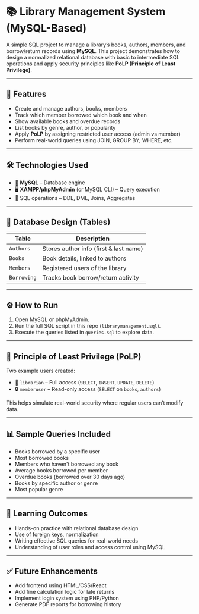 # 📚 Library Management System (MySQL-Based)

A simple SQL project to manage a library’s books, authors, members, and borrow/return records using **MySQL**. This project demonstrates how to design a normalized relational database with basic to intermediate SQL operations and apply security principles like **PoLP (Principle of Least Privilege)**.

---

## 🚀 Features

- Create and manage authors, books, members
- Track which member borrowed which book and when
- Show available books and overdue records
- List books by genre, author, or popularity
- Apply **PoLP** by assigning restricted user access (admin vs member)
- Perform real-world queries using JOIN, GROUP BY, WHERE, etc.

---

## 🛠️ Technologies Used

- 💾 **MySQL** – Database engine
- 🖥️ **XAMPP/phpMyAdmin** (or MySQL CLI) – Query execution
- 🧱 SQL operations – DDL, DML, Joins, Aggregates

---

## 📁 Database Design (Tables)

| Table      | Description                          |
|------------|--------------------------------------|
| `Authors`  | Stores author info (first & last name) |
| `Books`    | Book details, linked to authors       |
| `Members`  | Registered users of the library       |
| `Borrowing`| Tracks book borrow/return activity    |

---

## ⚙️ How to Run

1. Open MySQL or phpMyAdmin.
2. Run the full SQL script in this repo (`librarymanagement.sql`).
3. Execute the queries listed in `queries.sql` to explore data.

---

## 🔐 Principle of Least Privilege (PoLP)

Two example users created:

- 🔑 `librarian` – Full access (`SELECT`, `INSERT`, `UPDATE`, `DELETE`)
- 🔒 `memberuser` – Read-only access (`SELECT` on `books`, `authors`)

This helps simulate real-world security where regular users can’t modify data.

---

## 📊 Sample Queries Included

- Books borrowed by a specific user
- Most borrowed books
- Members who haven't borrowed any book
- Average books borrowed per member
- Overdue books (borrowed over 30 days ago)
- Books by specific author or genre
- Most popular genre

---

## 🎯 Learning Outcomes

- Hands-on practice with relational database design
- Use of foreign keys, normalization
- Writing effective SQL queries for real-world needs
- Understanding of user roles and access control using MySQL

---

## ✅ Future Enhancements

- Add frontend using HTML/CSS/React
- Add fine calculation logic for late returns
- Implement login system using PHP/Python
- Generate PDF reports for borrowing history



